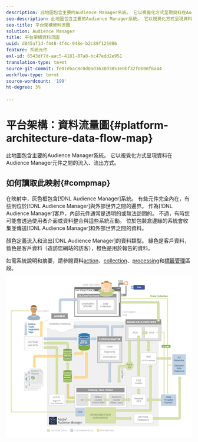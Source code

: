 ```yaml
---
description: 此地圖包含主要的Audience Manager系統。 它以視覺化方式呈現資料在Audience Manager元件之間的流入、流出方式。
seo-description: 此地圖包含主要的Audience Manager系統。 它以視覺化方式呈現資料在Audience Manager元件之間的流入、流出方式。
seo-title: 平台架構資料流圖
solution: Audience Manager
title: 平台架構資料流圖
uuid: d845af1d-f448-4f4c-948e-b2c89f125086
feature: 系統元件
exl-id: 6543df7d-aac5-4181-87a8-bc47edd2e951
translation-type: tm+mt
source-git-commit: fe01ebac8c0d0ad3630d3853e0bf32f0b00f6a44
workflow-type: tm+mt
source-wordcount: '199'
ht-degree: 3%

---
```


# 平台架構：資料流量圖{#platform-architecture-data-flow-map}

此地圖包含主要的Audience Manager系統。 它以視覺化方式呈現資料在Audience Manager元件之間的流入、流出方式。

## 如何讀取此映射{#compmap}

<!-- 

c_compmap.xml

 -->

在映射中，灰色框包含[!DNL Audience Manager]系統。 有些元件完全內在，有些則位於[!DNL Audience Manager]與外部世界之間的邊界。 作為[!DNL Audience Manager]客戶，內部元件通常是透明的或無法訪問的。 不過，有時您可能會透過使用者介面或資料整合與這些系統互動。 位於包裝盒邊緣的系統會收集並傳送[!DNL Audience Manager]和外部世界之間的資料。

顏色定義流入和流出[!DNL Audience Manager]的資料類型。 綠色是客戶資料，藍色是客戶資料（造訪您網站的訪客），橙色是用於報告的資料。

如需系統說明和摘要，請參閱資料[action](../../reference/system-components/components-data-action.md)、[collection](../../reference/system-components/components-data-collection.md)、[processing](../../reference/system-components/components-data-processing.md)和[標籤管理](../../reference/system-components/components-tag-management.md)區段。

![](assets/flowmap.png)
